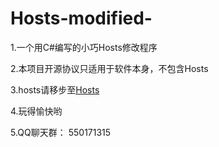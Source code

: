 # Hosts-modified-  

1.一个用C#编写的小巧Hosts修改程序

2.本项目开源协议只适用于软件本身，不包含Hosts

3.hosts请移步至[Hosts](https://github.com/ForyouLight/hosts)  

4.玩得愉快哟

5.QQ聊天群： 550171315
